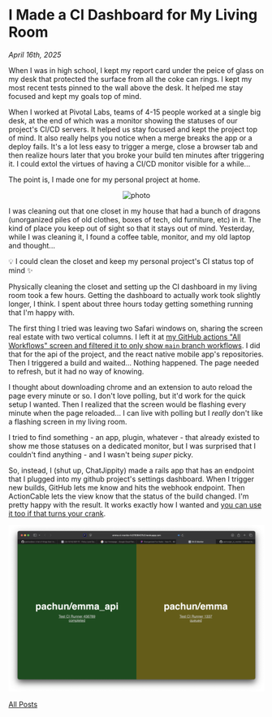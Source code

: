 # I Made a CI Dashboard for My Living Room

_April 16th, 2025_

When I was in high school, I kept my report card under the peice of glass on my desk that protected the surface from all the coke can rings. I kept my most recent tests pinned to the wall above the desk. It helped me stay focused and kept my goals top of mind.

When I worked at Pivotal Labs, teams of 4-15 people worked at a single big desk, at the end of which was a monitor showing the statuses of our project's CI/CD servers. It helped us stay focused and kept the project top of mind. It also really helps you notice when a merge breaks the app or a deploy fails. It's a lot less easy to trigger a merge, close a browser tab and then realize hours later that you broke your build ten minutes after triggering it. I could extol the virtues of having a CI/CD monitor visible for a while...

The point is, I made one for my personal project at home.

<p align="center">
  <img src="/posts/assets/2025-04-16-i-made-a-ci-dashboard-for-my-living-room/photo.png" width="600" alt="photo" />
</p>

I was cleaning out that one closet in my house that had a bunch of dragons (unorganized piles of old clothes, boxes of tech, old furniture, etc) in it. The kind of place you keep out of sight so that it stays out of mind. Yesterday, while I was cleaning it, I found a coffee table, monitor, and my old laptop and thought...

💡 I could clean the closet and keep my personal project's CI status top of mind ✨

Physically cleaning the closet and setting up the CI dashboard in my living room took a few hours. Getting the dashboard to actually work took slightly longer, I think. I spent about three hours today getting something running that I'm happy with.

The first thing I tried was leaving two Safari windows on, sharing the screen real estate with two vertical columns. I left it at [my GitHub actions "All Workflows" screen and filtered it to only show `main` branch workflows](https://github.com/pachun/react-native-use-app-lifecycle/actions?query=branch%3Amain). I did that for the api of the project, and the react native mobile app's repositories. Then I triggered a build and waited... Nothing happened. The page needed to refresh, but it had no way of knowing.

I thought about downloading chrome and an extension to auto reload the page every minute or so. I don't love polling, but it'd work for the quick setup I wanted. Then I realized that the screen would be flashing every minute when the page reloaded... I can live with polling but I _really_ don't like a flashing screen in my living room.

I tried to find something - an app, plugin, whatever - that already existed to show me those statuses on a dedicated monitor, but I was surprised that I couldn't find anything - and I wasn't being _super_ picky.

So, instead, I (shut up, ChatJippity) made a rails app that has an endpoint that I plugged into my github project's settings dashboard. When I trigger new builds, GitHub lets me know and hits the webhook endpoint. Then ActionCable lets the view know that the status of the build changed. I'm pretty happy with the result. It works exactly how I wanted and [you can use it too if that turns your crank](https://github.com/pachun/gh_ci_monitor).

<p align="center">
  <img src="/posts/assets/2025-04-16-i-made-a-ci-dashboard-for-my-living-room/screenshot.png" width="600" alt="screenshot" />
</p>

[All Posts](/README.md)
